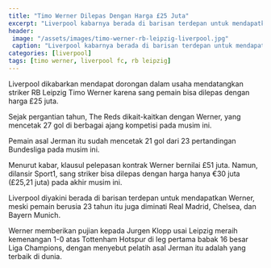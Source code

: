 ```yaml
---
title: "Timo Werner Dilepas Dengan Harga £25 Juta"
excerpt: "Liverpool kabarnya berada di barisan terdepan untuk mendapatkan Werner dari RB Leipzig."
header:
 image: "/assets/images/timo-werner-rb-leipzig-liverpool.jpg"
 caption: "Liverpool kabarnya berada di barisan terdepan untuk mendapatkan Werner."
categories: [liverpool]
tags: [timo werner, liverpool fc, rb leipzig]
---
```

Liverpool dikabarkan mendapat dorongan dalam usaha mendatangkan striker RB Leipzig Timo Werner karena sang pemain bisa dilepas dengan harga £25 juta.

Sejak pergantian tahun, The Reds dikait-kaitkan dengan Werner, yang mencetak 27 gol di berbagai ajang kompetisi pada musim ini.

Pemain asal Jerman itu sudah mencetak 21 gol dari 23 pertandingan Bundesliga pada musim ini.

Menurut kabar, klausul pelepasan kontrak Werner bernilai £51 juta. Namun, dilansir Sport1, sang striker bisa dilepas dengan harga hanya €30 juta (£25,21 juta) pada akhir musim ini.

Liverpool diyakini berada di barisan terdepan untuk mendapatkan Werner, meski pemain berusia 23 tahun itu juga diminati Real Madrid, Chelsea, dan Bayern Munich.

Werner memberikan pujian kepada Jurgen Klopp usai Leipzig meraih kemenangan 1-0 atas Tottenham Hotspur di leg pertama babak 16 besar Liga Champions, dengan menyebut pelatih asal Jerman itu adalah yang terbaik di dunia.
